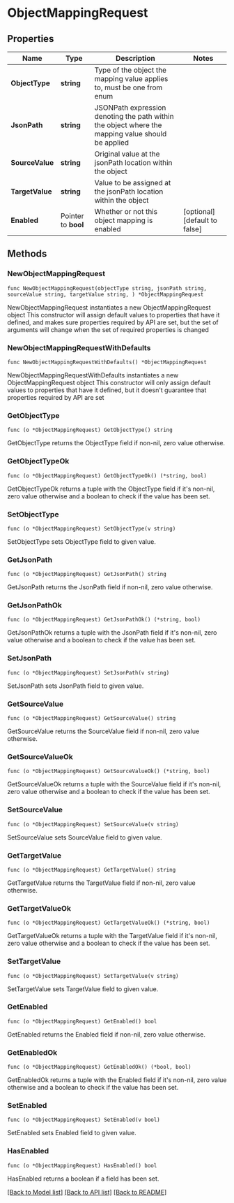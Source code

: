 # ObjectMappingRequest

## Properties

Name | Type | Description | Notes
------------ | ------------- | ------------- | -------------
**ObjectType** | **string** | Type of the object the mapping value applies to, must be one from enum | 
**JsonPath** | **string** | JSONPath expression denoting the path within the object where the mapping value should be applied | 
**SourceValue** | **string** | Original value at the jsonPath location within the object | 
**TargetValue** | **string** | Value to be assigned at the jsonPath location within the object | 
**Enabled** | Pointer to **bool** | Whether or not this object mapping is enabled | [optional] [default to false]

## Methods

### NewObjectMappingRequest

`func NewObjectMappingRequest(objectType string, jsonPath string, sourceValue string, targetValue string, ) *ObjectMappingRequest`

NewObjectMappingRequest instantiates a new ObjectMappingRequest object
This constructor will assign default values to properties that have it defined,
and makes sure properties required by API are set, but the set of arguments
will change when the set of required properties is changed

### NewObjectMappingRequestWithDefaults

`func NewObjectMappingRequestWithDefaults() *ObjectMappingRequest`

NewObjectMappingRequestWithDefaults instantiates a new ObjectMappingRequest object
This constructor will only assign default values to properties that have it defined,
but it doesn't guarantee that properties required by API are set

### GetObjectType

`func (o *ObjectMappingRequest) GetObjectType() string`

GetObjectType returns the ObjectType field if non-nil, zero value otherwise.

### GetObjectTypeOk

`func (o *ObjectMappingRequest) GetObjectTypeOk() (*string, bool)`

GetObjectTypeOk returns a tuple with the ObjectType field if it's non-nil, zero value otherwise
and a boolean to check if the value has been set.

### SetObjectType

`func (o *ObjectMappingRequest) SetObjectType(v string)`

SetObjectType sets ObjectType field to given value.


### GetJsonPath

`func (o *ObjectMappingRequest) GetJsonPath() string`

GetJsonPath returns the JsonPath field if non-nil, zero value otherwise.

### GetJsonPathOk

`func (o *ObjectMappingRequest) GetJsonPathOk() (*string, bool)`

GetJsonPathOk returns a tuple with the JsonPath field if it's non-nil, zero value otherwise
and a boolean to check if the value has been set.

### SetJsonPath

`func (o *ObjectMappingRequest) SetJsonPath(v string)`

SetJsonPath sets JsonPath field to given value.


### GetSourceValue

`func (o *ObjectMappingRequest) GetSourceValue() string`

GetSourceValue returns the SourceValue field if non-nil, zero value otherwise.

### GetSourceValueOk

`func (o *ObjectMappingRequest) GetSourceValueOk() (*string, bool)`

GetSourceValueOk returns a tuple with the SourceValue field if it's non-nil, zero value otherwise
and a boolean to check if the value has been set.

### SetSourceValue

`func (o *ObjectMappingRequest) SetSourceValue(v string)`

SetSourceValue sets SourceValue field to given value.


### GetTargetValue

`func (o *ObjectMappingRequest) GetTargetValue() string`

GetTargetValue returns the TargetValue field if non-nil, zero value otherwise.

### GetTargetValueOk

`func (o *ObjectMappingRequest) GetTargetValueOk() (*string, bool)`

GetTargetValueOk returns a tuple with the TargetValue field if it's non-nil, zero value otherwise
and a boolean to check if the value has been set.

### SetTargetValue

`func (o *ObjectMappingRequest) SetTargetValue(v string)`

SetTargetValue sets TargetValue field to given value.


### GetEnabled

`func (o *ObjectMappingRequest) GetEnabled() bool`

GetEnabled returns the Enabled field if non-nil, zero value otherwise.

### GetEnabledOk

`func (o *ObjectMappingRequest) GetEnabledOk() (*bool, bool)`

GetEnabledOk returns a tuple with the Enabled field if it's non-nil, zero value otherwise
and a boolean to check if the value has been set.

### SetEnabled

`func (o *ObjectMappingRequest) SetEnabled(v bool)`

SetEnabled sets Enabled field to given value.

### HasEnabled

`func (o *ObjectMappingRequest) HasEnabled() bool`

HasEnabled returns a boolean if a field has been set.


[[Back to Model list]](../README.md#documentation-for-models) [[Back to API list]](../README.md#documentation-for-api-endpoints) [[Back to README]](../README.md)


